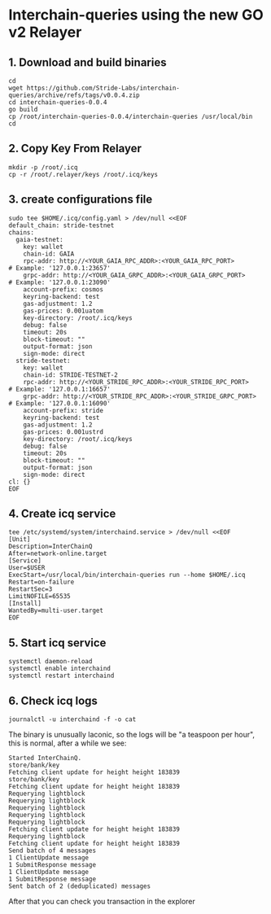 # Interchain-queries using the new GO v2 Relayer

## 1. Download and build binaries
```
cd
wget https://github.com/Stride-Labs/interchain-queries/archive/refs/tags/v0.0.4.zip
cd interchain-queries-0.0.4
go build
cp /root/interchain-queries-0.0.4/interchain-queries /usr/local/bin
cd
```

## 2. Copy Key From Relayer
```
mkdir -p /root/.icq
cp -r /root/.relayer/keys /root/.icq/keys
```

## 3. create configurations file
```
sudo tee $HOME/.icq/config.yaml > /dev/null <<EOF
default_chain: stride-testnet
chains:
  gaia-testnet:
    key: wallet
    chain-id: GAIA
    rpc-addr: http://<YOUR_GAIA_RPC_ADDR>:<YOUR_GAIA_RPC_PORT>         # Example: '127.0.0.1:23657'
    grpc-addr: http://<YOUR_GAIA_GRPC_ADDR>:<YOUR_GAIA_GRPC_PORT>      # Example: '127.0.0.1:23090'
    account-prefix: cosmos
    keyring-backend: test
    gas-adjustment: 1.2
    gas-prices: 0.001uatom
    key-directory: /root/.icq/keys
    debug: false
    timeout: 20s
    block-timeout: ""
    output-format: json
    sign-mode: direct
  stride-testnet:
    key: wallet
    chain-id: STRIDE-TESTNET-2
    rpc-addr: http://<YOUR_STRIDE_RPC_ADDR>:<YOUR_STRIDE_RPC_PORT>      # Example: '127.0.0.1:16657'
    grpc-addr: http://<YOUR_STRIDE_RPC_ADDR>:<YOUR_STRIDE_GRPC_PORT>    # Example: '127.0.0.1:16090'
    account-prefix: stride
    keyring-backend: test
    gas-adjustment: 1.2
    gas-prices: 0.001ustrd
    key-directory: /root/.icq/keys
    debug: false
    timeout: 20s
    block-timeout: ""
    output-format: json
    sign-mode: direct
cl: {}
EOF
```

## 4. Create icq service
```
tee /etc/systemd/system/interchaind.service > /dev/null <<EOF
[Unit]
Description=InterChainQ
After=network-online.target
[Service]
User=$USER
ExecStart=/usr/local/bin/interchain-queries run --home $HOME/.icq
Restart=on-failure
RestartSec=3
LimitNOFILE=65535
[Install]
WantedBy=multi-user.target
EOF
```

## 5. Start icq service
```
systemctl daemon-reload
systemctl enable interchaind
systemctl restart interchaind
```

## 6. Check icq logs
```
journalctl -u interchaind -f -o cat
```

The binary is unusually laconic, so the logs will be "a teaspoon per hour", this is normal, after a while we see:
```
Started InterChainQ.
store/bank/key
Fetching client update for height height 183839
store/bank/key
Fetching client update for height height 183839
Requerying lightblock
Requerying lightblock
Requerying lightblock
Requerying lightblock
Requerying lightblock
Fetching client update for height height 183839
Requerying lightblock
Fetching client update for height height 183839
Send batch of 4 messages
1 ClientUpdate message
1 SubmitResponse message
1 ClientUpdate message
1 SubmitResponse message
Sent batch of 2 (deduplicated) messages
```

After that you can check you transaction in the explorer
